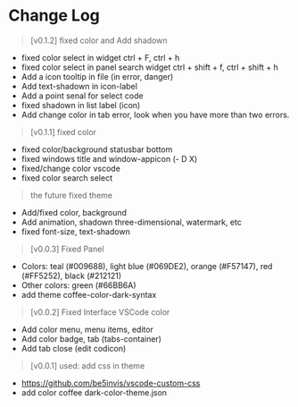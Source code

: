 # Change Log

 > [v0.1.2] fixed color and Add shadown
   * fixed color select in widget ctrl + F, ctrl + h
   * fixed color select in panel search widget ctrl + shift + f, ctrl + shift + h
   * Add a icon tooltip in file (in error, danger)
   * Add text-shadown in icon-label
   * Add a point senal for select code
   * fixed shadown in list label (icon)
   * Add change color in tab error, look when you have more than two errors.

 > [v0.1.1]  fixed color
   * fixed color/background statusbar bottom 
   * fixed windows title and window-appicon (- D X)
   * fixed/change color vscode
   * fixed color search select

 > the future fixed theme
   * Add/fixed color, background
   * Add animation, shadown three-dimensional, watermark, etc
   * fixed font-size, text-shadown 

 > [v0.0.3] Fixed Panel
   * Colors: teal (#009688), light blue (#069DE2), orange (#F57147), red (#FF5252), black (#212121)
   * Other colors: green (#66BB6A)
   * add theme coffee-color-dark-syntax

 > [v0.0.2] Fixed Interface VSCode color
   * Add color menu, menu items, editor
   * Add color badge, tab (tabs-container)
   * Add tab close (edit codicon)

 > [v0.0.1] used: add css in theme
   * https://github.com/be5invis/vscode-custom-css
   * add color coffee dark-color-theme.json
